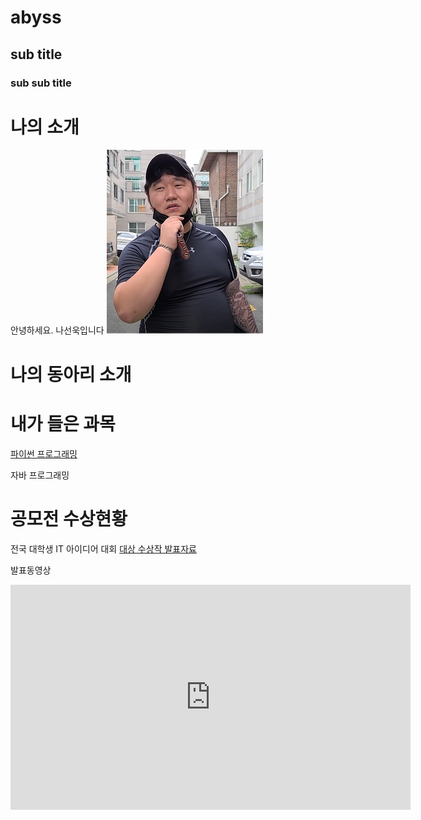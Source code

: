 # abyss
## sub title
### sub sub title

# 나의 소개 

안녕하세요. 나선욱입니다
<img src="1.jpg"  /> <br>
# 나의 동아리 소개


# 내가 들은 과목

[파이썬 프로그래밍](https://www.python.org)

자바 프로그래밍

# 공모전 수상현황
전국 대학생 IT 아이디어 대회
[대상 수상작 발표자료](/presentation.pptx)

발표동영상

<iframe width="640" height="360" src="https://www.youtube.com/embed/lnrrpOYV4EM" title="[휴먼시네마] 일진들의 &quot;대장&quot;" frameborder="0" allow="accelerometer; autoplay; clipboard-write; encrypted-media; gyroscope; picture-in-picture; web-share" allowfullscreen></iframe>

